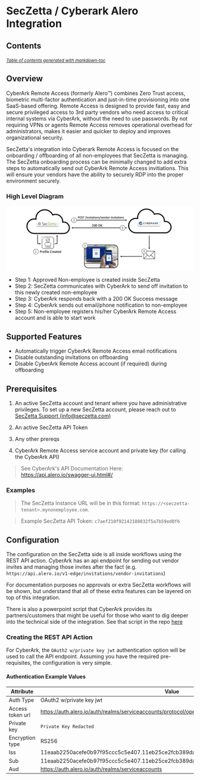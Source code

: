 # SecZetta / Cyberark Alero Integration

## Contents

<small><i><a href='http://ecotrust-canada.github.io/markdown-toc/'>Table of contents generated with markdown-toc</a></i></small>

## Overview

CyberArk Remote Access (formerly Alero™) combines Zero Trust access, biometric multi-factor authentication and just-in-time provisioning into one SaaS-based offering. Remote Access is designed to provide fast, easy and secure privileged access to 3rd party vendors who need access to critical internal systems via CyberArk, without the need to use passwords. By not requiring VPNs or agents Remote Access removes operational overhead for administrators, makes it easier and quicker to deploy and improves organizational security.

SecZetta's integration into Cyberark Remote Access is focused on the onboarding / offboarding of all non-employees that SecZetta is managing. The SecZetta onboarding process can be minimally changed to add extra steps to automatically send out CyberArk Remote Access invitiations. This will ensure your vendors have the ability to securely RDP into the proper environment securely.

### High Level Diagram

![CyberArk Alero](img/cyberark-alero-overview-diagram.png)

- Step 1: Approved Non-employee is created inside SecZetta
- Step 2: SecZetta communicates with CyberArk to send off invitation to this newly created non-employee
- Step 3: CyberArk responds back with a 200 OK Success message
- Step 4: CyberArk sends out email/phone notification to non-employee
- Step 5: Non-employee registers his/her CyberArk Remote Access account and is able to start work

## Supported Features

- Automatically trigger CyberArk Remote Access email notifications
- Disable outstanding invitations on offboarding
- Disable CyberArk Remote Access account (if required) during offboarding

## Prerequisites

1. An active SecZetta account and tenant where you have administrative privileges. To set up a new SecZetta account, please reach out to [SecZetta Support (info@seczetta.com)](mailto:info@seczetta.com)

2. An active SecZetta API Token

3. Any other prereqs

4. CyberArk Remote Access service account and private key (for calling the CyberArk API)

> See CyberArk's API Documentation Here: https://api.alero.io/swagger-ui.html#/

### Examples

> The SecZetta Instance URL will be in this format: `https://<seczetta-tenant>.mynonemployee.com`.

> Example SecZetta API Token: `c7aef210f92142188032f5a7b59ed0f6`

## Configuration

The configuration on the SecZetta side is all inside workflows using the REST API action. CyberArk has an api endpoint for sending out vendor invites and managing those invites after the fact (e.g. `https://api.alero.io/v1-edge/invitations/vendor-invitations`)

For documentation purposes no approvals or extra SecZetta workflows will be shown, but understand that all of these extra features can be layered on top of this integration.

There is also a powerpoint script that CyberArk provides its partners/customers that might be useful for those who want to dig deeper into the technical side of the integration. See that script in the repo [here](alero-helper.ps1)

### Creating the REST API Action

For CyberArk, the `OAuth2 w/private key jwt` authentication option will be used to call the API endpoint. Assuming you have the required pre-requisites, the configuration is very simple.


#### Authentication Example Values

| Attribute        | Value |
|------------------|-------|
| Auth Type        | OAuth2 w/private key jwt |
| Access token url | https://auth.alero.io/auth/realms/serviceaccounts/protocol/openid-connect/token |
| Private key      | `Private Key Redacted` |
| Encryption type  | RS256 |
| Iss              | 11eaab2250acefe0b97f95ccc5c5e407.11eb25ce2fcb389daba55df479a966a3.ExternalServiceAccount |
| Sub              | 11eaab2250acefe0b97f95ccc5c5e407.11eb25ce2fcb389daba55df479a966a3.ExternalServiceAccount |
| Aud              | https://auth.alero.io/auth/realms/serviceaccounts |